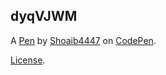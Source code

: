 dyqVJWM
-------


A [Pen](https://codepen.io/Shoaib4447/pen/dyqVJWM) by [Shoaib4447](https://codepen.io/Shoaib4447) on [CodePen](https://codepen.io).

[License](https://codepen.io/license/pen/dyqVJWM).
